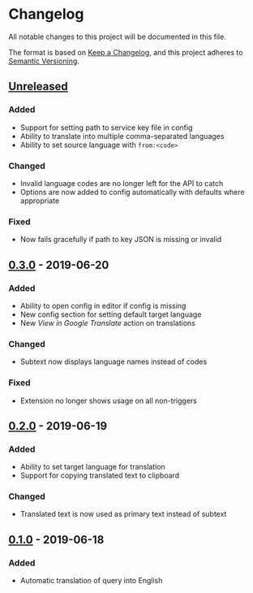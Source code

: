 # Changelog

All notable changes to this project will be documented in this file.

The format is based on [Keep a Changelog](https://keepachangelog.com/en/1.0.0/),
and this project adheres to [Semantic Versioning](https://semver.org/spec/v2.0.0.html).


## [Unreleased]
### Added
* Support for setting path to service key file in config
* Ability to translate into multiple comma-separated languages
* Ability to set source language with `from:<code>`

### Changed
* Invalid language codes are no longer left for the API to catch
* Options are now added to config automatically with defaults where appropriate

### Fixed
* Now fails gracefully if path to key JSON is missing or invalid


## [0.3.0] - 2019-06-20
### Added
* Ability to open config in editor if config is missing
* New config section for setting default target language
* New *View in Google Translate* action on translations

### Changed
* Subtext now displays language names instead of codes

### Fixed
* Extension no longer shows usage on all non-triggers


## [0.2.0] - 2019-06-19
### Added
* Ability to set target language for translation
* Support for copying translated text to clipboard

### Changed
* Translated text is now used as primary text instead of subtext


## [0.1.0] - 2019-06-18
### Added
* Automatic translation of query into English


[Unreleased]: https://github.com/dshoreman/albert-translate/compare/v0.3.0...develop
[0.3.0]: https://github.com/dshoreman/albert-translate/releases/tag/v0.2.0...v0.3.0
[0.2.0]: https://github.com/dshoreman/albert-translate/releases/tag/v0.1.0...v0.2.0
[0.1.0]: https://github.com/dshoreman/albert-translate/releases/tag/v0.1.0
